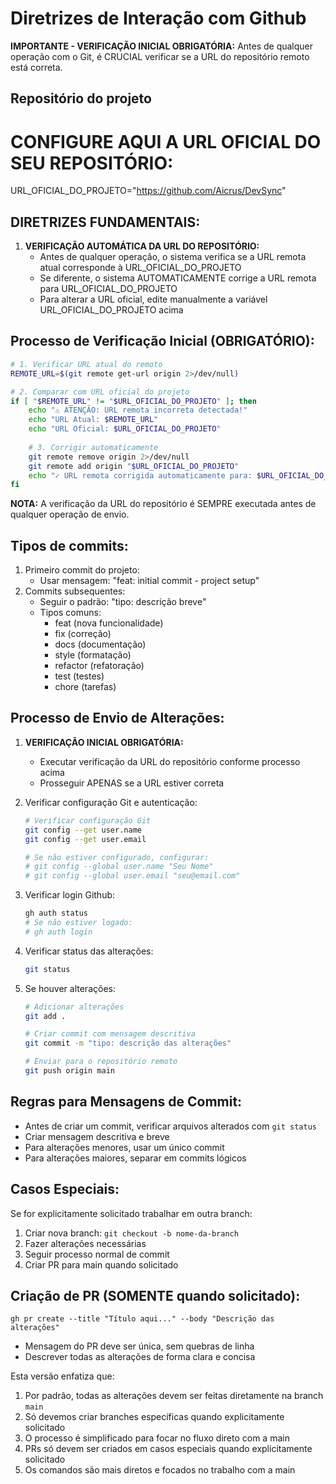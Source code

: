 # Diretrizes de Interação com Github

**IMPORTANTE - VERIFICAÇÃO INICIAL OBRIGATÓRIA:**
Antes de qualquer operação com o Git, é CRUCIAL verificar se a URL do repositório remoto está correta.

## Repositório do projeto
# CONFIGURE AQUI A URL OFICIAL DO SEU REPOSITÓRIO:
URL_OFICIAL_DO_PROJETO="https://github.com/Aicrus/DevSync"

## DIRETRIZES FUNDAMENTAIS:

1. **VERIFICAÇÃO AUTOMÁTICA DA URL DO REPOSITÓRIO:**
   - Antes de qualquer operação, o sistema verifica se a URL remota atual corresponde à URL_OFICIAL_DO_PROJETO
   - Se diferente, o sistema AUTOMATICAMENTE corrige a URL remota para URL_OFICIAL_DO_PROJETO
   - Para alterar a URL oficial, edite manualmente a variável URL_OFICIAL_DO_PROJETO acima

## Processo de Verificação Inicial (OBRIGATÓRIO):

```bash
# 1. Verificar URL atual do remoto
REMOTE_URL=$(git remote get-url origin 2>/dev/null)

# 2. Comparar com URL oficial do projeto
if [ "$REMOTE_URL" != "$URL_OFICIAL_DO_PROJETO" ]; then
    echo "⚠️ ATENÇÃO: URL remota incorreta detectada!"
    echo "URL Atual: $REMOTE_URL"
    echo "URL Oficial: $URL_OFICIAL_DO_PROJETO"
    
    # 3. Corrigir automaticamente
    git remote remove origin 2>/dev/null
    git remote add origin "$URL_OFICIAL_DO_PROJETO"
    echo "✓ URL remota corrigida automaticamente para: $URL_OFICIAL_DO_PROJETO"
fi
```


**NOTA:** A verificação da URL do repositório é SEMPRE executada antes de qualquer operação de envio.

## Tipos de commits:

1. Primeiro commit do projeto:
    - Usar mensagem: "feat: initial commit - project setup"
2. Commits subsequentes:
    - Seguir o padrão: "tipo: descrição breve"
    - Tipos comuns:
        - feat (nova funcionalidade)
        - fix (correção)
        - docs (documentação)
        - style (formatação)
        - refactor (refatoração)
        - test (testes)
        - chore (tarefas)

## Processo de Envio de Alterações:

1. **VERIFICAÇÃO INICIAL OBRIGATÓRIA:**
   - Executar verificação da URL do repositório conforme processo acima
   - Prosseguir APENAS se a URL estiver correta

2. Verificar configuração Git e autenticação:
    
    ```bash
    # Verificar configuração Git
    git config --get user.name
    git config --get user.email
    
    # Se não estiver configurado, configurar:
    # git config --global user.name "Seu Nome"
    # git config --global user.email "seu@email.com"
    
    ```
    
3. Verificar login Github:
    
    ```bash
    gh auth status
    # Se não estiver logado:
    # gh auth login
    
    ```
    
4. Verificar status das alterações:
    
    ```bash
    git status
    
    ```
    
5. Se houver alterações:
    
    ```bash
    # Adicionar alterações
    git add .
    
    # Criar commit com mensagem descritiva
    git commit -m "tipo: descrição das alterações"
    
    # Enviar para o repositório remoto
    git push origin main
    
    ```
    

## Regras para Mensagens de Commit:

- Antes de criar um commit, verificar arquivos alterados com `git status`
- Criar mensagem descritiva e breve
- Para alterações menores, usar um único commit
- Para alterações maiores, separar em commits lógicos

## Casos Especiais:

Se for explicitamente solicitado trabalhar em outra branch:

1. Criar nova branch: `git checkout -b nome-da-branch`
2. Fazer alterações necessárias
3. Seguir processo normal de commit
4. Criar PR para main quando solicitado

## Criação de PR (SOMENTE quando solicitado):

`gh pr create --title "Título aqui..." --body "Descrição das alterações"`

- Mensagem do PR deve ser única, sem quebras de linha
- Descrever todas as alterações de forma clara e concisa

Esta versão enfatiza que:
1. Por padrão, todas as alterações devem ser feitas diretamente na branch `main`
2. Só devemos criar branches específicas quando explicitamente solicitado
3. O processo é simplificado para focar no fluxo direto com a main
4. PRs só devem ser criados em casos especiais quando explicitamente solicitado
5. Os comandos são mais diretos e focados no trabalho com a main